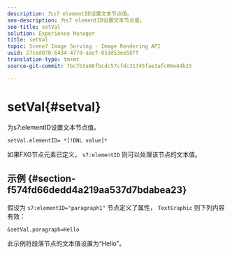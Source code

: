 ```yaml
---
description: 为s7 elementID设置文本节点值。
seo-description: 为s7 elementID设置文本节点值。
seo-title: setVal
solution: Experience Manager
title: setVal
topic: Scene7 Image Serving - Image Rendering API
uuid: 27ced070-6434-477d-aacf-053d53ee58ff
translation-type: tm+mt
source-git-commit: 7bc7b3a86fbcdc57cfdc31745fae3afc06e44b15

---
```



# setVal{#setval}

为s7:elementID设置文本节点值。

`setVal.elementID= *[!DNL value]*`

如果FXG节点元素已定义， `s7:elementID` 则可以处理该节点的文本值。

## 示例 {#section-f574fd66dedd4a219aa537d7bdabea23}

假设为 `s7:elementID="paragraph1"` 节点定义了属性， `TextGraphic` 则下列内容有效：

`&setVal.paragraph=Hello`

此示例将段落节点的文本值设置为“Hello”。
